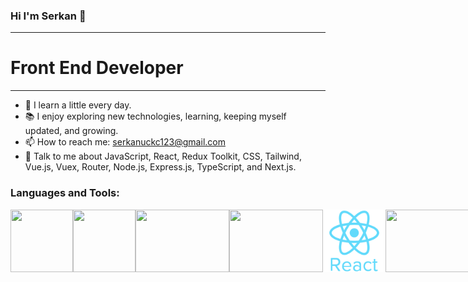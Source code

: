 ### Hi I'm Serkan 👋
<hr>
<h1> Front End Developer</h1>
<hr>

- 🌱 I learn a little every day.
- 📚 I enjoy exploring new technologies, learning, keeping myself updated, and growing.
- 📫 How to reach me: serkanuckc123@gmail.com
- 💬 Talk to me about JavaScript, React, Redux Toolkit, CSS, Tailwind, Vue.js, Vuex, Router, Node.js, Express.js, TypeScript, and Next.js.


### Languages and Tools:

<div style="display: flex"> 
<img src="https://upload.wikimedia.org/wikipedia/commons/thumb/9/99/Unofficial_JavaScript_logo_2.svg/225px-Unofficial_JavaScript_logo_2.svg.png"  width="100" height="100" />
<img src="https://upload.wikimedia.org/wikipedia/commons/thumb/9/95/Vue.js_Logo_2.svg/1200px-Vue.js_Logo_2.svg.png"  width="100" height="100" />
<img src="https://user-images.githubusercontent.com/98692987/183293401-f2518e66-655d-47fb-942c-b2bf39c8c805.png"  width="150" height="100" />
<img src="https://user-images.githubusercontent.com/98692987/183293321-e9cd5568-50ff-4279-9622-46918fee0cc3.png"  width="150" height="100" />
<img src="https://raw.githubusercontent.com/devicons/devicon/master/icons/react/react-original-wordmark.svg"  width="100" height="100" />
<img src="https://encrypted-tbn0.gstatic.com/images?q=tbn:ANd9GcT-zc_SP4nPQAV00kyi5jkL9d9CLpPmkR5CwCVqAgwNzZLU3NouzQptZ7eXG81bSaD51gg&usqp=CAU" width="150"
height="100" />
<img src="https://avatars.githubusercontent.com/u/18133?s=200&v=4"  width="100" height="100" />
<img src="https://user-images.githubusercontent.com/98692987/212304057-c19bf29a-6812-4a52-9a00-a26bcc056240.png" />  
  <img src="https://upload.wikimedia.org/wikipedia/commons/thumb/4/4c/Typescript_logo_2020.svg/1200px-Typescript_logo_2020.svg.png"  width="100" height="80" />  
  <img src="https://images.ctfassets.net/23aumh6u8s0i/6pjUKboBuFLvCKkE3esaFA/5f2101d6d2add5c615db5e98a553fc44/nextjs.jpeg"  width="100" height="100" />


  </div>
  
